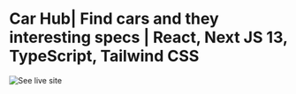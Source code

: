 # Car Hub| Find cars and they interesting specs | React, Next JS 13, TypeScript, Tailwind CSS

![See live site](https://car-hub-gray.vercel.app/)
